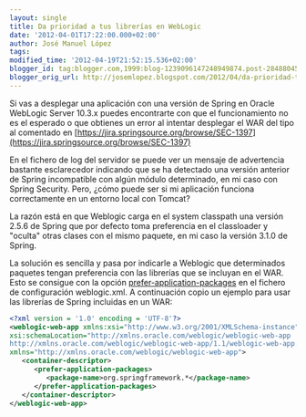 ```yaml
---
layout: single
title: Da prioridad a tus librerías en WebLogic
date: '2012-04-01T17:22:00.000+02:00'
author: José Manuel López
tags: 
modified_time: '2012-04-19T21:52:15.536+02:00'
blogger_id: tag:blogger.com,1999:blog-1239096147248949874.post-284880454340774739
blogger_orig_url: http://josemlopez.blogspot.com/2012/04/da-prioridad-tus-librerias-en-weblogic.html
---
```


Si vas a desplegar una aplicación con una versión de Spring en Oracle WebLogic Server 10.3.x puedes encontrarte con que el funcionamiento no es el esperado o que obtienes un error al intentar desplegar el WAR del tipo al comentado en [https://jira.springsource.org/browse/SEC-1397](https://jira.springsource.org/browse/SEC-1397)

En el fichero de log del servidor se puede ver un mensaje de advertencia bastante esclarecedor indicando que se ha detectado una versión anterior de Spring incompatible con algún módulo determinado, en mi caso con Spring Security. Pero, ¿cómo puede ser si mi aplicación funciona correctamente en un entorno local con Tomcat?


La razón está en que Weblogic carga en el system classpath una versión 2.5.6 de Spring que por defecto toma preferencia en el classloader y "oculta" otras clases con el mismo paquete, en mi caso la versión 3.1.0 de Spring.

La solución es sencilla y pasa por indicarle a Weblogic que determinados paquetes tengan preferencia con las librerías que se incluyan en el WAR. Esto se consigue con la opción [prefer-application-packages](http://docs.oracle.com/cd/E23943_01/web.1111/e13712/weblogic_xml.htm#autoId24) en el fichero de configuración weblogic.xml. A continuación copio un ejemplo para usar las librerías de Spring incluidas en un WAR:  

```xml
<?xml version = '1.0' encoding = 'UTF-8'?>  
<weblogic-web-app xmlns:xsi="http://www.w3.org/2001/XMLSchema-instance"  
xsi:schemaLocation="http://xmlns.oracle.com/weblogic/weblogic-web-app  
http://xmlns.oracle.com/weblogic/weblogic-web-app/1.1/weblogic-web-app.xsd"  
xmlns="http://xmlns.oracle.com/weblogic/weblogic-web-app">  
   <container-descriptor>  
      <prefer-application-packages>  
         <package-name>org.springframework.*</package-name>  
      </prefer-application-packages>  
   </container-descriptor>  
</weblogic-web-app>  
```